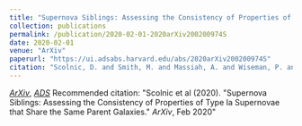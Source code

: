 ```yaml
---
title: "Supernova Siblings: Assessing the Consistency of Properties of Type Ia Supernovae that Share the Same Parent Galaxies"
collection: publications
permalink: /publication/2020-02-01-2020arXiv200200974S
date: 2020-02-01
venue: "ArXiv"
paperurl: "https://ui.adsabs.harvard.edu/abs/2020arXiv200200974S"
citation: "Scolnic, D. and Smith, M. and Massiah, A. and Wiseman, P. and Brout, D. and Kessler, R. and Davis, T.~M. and Foley, R.~J. and Galbany, L. and Hinton, S.~R. and Hounsell, R. and Kelsey, L. and Lidman, C. and Morgan, R. and Nichol, R.~C. and M\oller, A. and Popovic, B. and Sako, M. and Sullivan, M. and Thomas, B.~P. and Abbott, T.~M.~C. and Aguena, M. and Allam, S. and Annis, J. and Avila, S. and Bechtol, K. and Bertin, E. and Brooks, D. and Burke, D.~L. and Carnero Rosell, A. and Carollo, D. and Carrasco Kind, M. and Carretero, J. and Costanzi, M. and da Costa, L.~N. and De Vicente, J. and Desai, S. and Diehl, H.~T. and Doel, P. and Drlica-Wagner, A. and Eckert, K. and Eifler, T.~F. and Everett, S. and Flaugher, B. and Fosalba, P. and Frieman, J. and Garc\'\ia-Bellido, J. and Gaztanaga, E. and Gerdes, D.~W. and Glazebrook, K. and Gruen, D. and Gruendl, R.~A. and Gschwend, J. and Gutierrez, G. and Hartley, W.~G. and Hollowood, D.~L. and Honscheid, K. and James, D.~J. and Kuehn, K. and Kuropatkin, N. and Lewis, G.~F. and Li, T.~S. and Lima, M. and Macaulay, E. and Maia, M.~A.~G. and Marshall, J.~L. and Menanteau, F. and Miquel, R. and Palmese, A. and Paz-Chinch\'on, F. and Plazas, A.~A. and Pursiainen, M. and Sanchez, E. and Scarpine, V. and Schubnell, M. and Serrano, S. and Sevilla-Noarbe, I. and Sommer, N.~E. and Suchyta, E. and Swanson, M.~E.~C. and Tarle, G. and Tucker, B.~E. and Varga, T.~N. and Walker, A.~R. and Wilkinson, R.. &quot;Supernova Siblings: Assessing the Consistency of Properties of Type Ia Supernovae that Share the Same Parent Galaxies.&quot; <i>ArXiv</i>, Feb 2020"
---
```


[*ArXiv*](https://arxiv.org/abs/2002.00974), [*ADS*](https://ui.adsabs.harvard.edu/abs/2020arXiv200200974S)
Recommended citation: "Scolnic et al (2020). &quot;Supernova Siblings: Assessing the Consistency of Properties of Type Ia Supernovae that Share the Same Parent Galaxies.&quot; <i>ArXiv</i>, Feb 2020"

